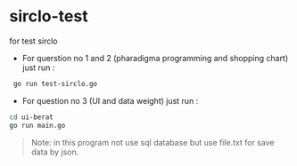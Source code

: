 # sirclo-test
for test sirclo

- For querstion no 1 and 2 (pharadigma programming and shopping chart) just run : 
```sh
 go run test-sirclo.go 
```
- For question no 3 (UI and data weight) just run : 
```sh
cd ui-berat
go run main.go
```

> Note: in this program not use sql database but use file.txt for save data by json.

